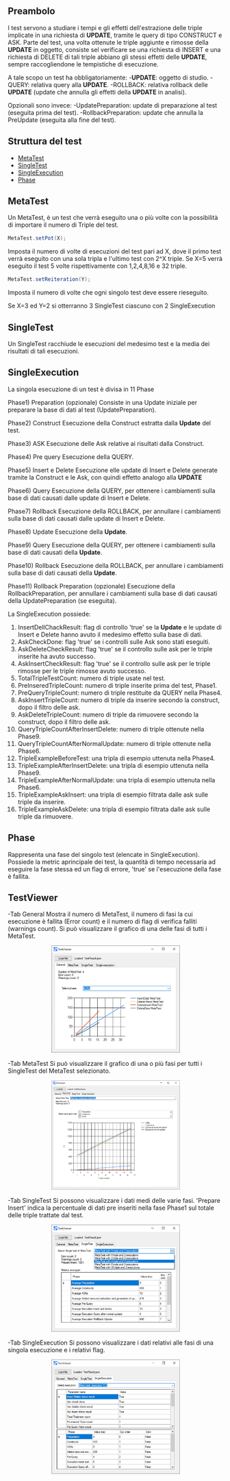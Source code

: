 ## Preambolo
I test servono a studiare i tempi e gli effetti dell'estrazione delle triple implicate in una richiesta di **UPDATE**,
tramite le query di tipo CONSTRUCT e ASK.
Parte del test, una volta ottenute le triple aggiunte e rimosse della **UPDATE** in oggetto, consiste sel verificare se
una richiesta di INSERT e una richiesta di DELETE di tali triple abbiano gli stessi effetti delle **UPDATE**, sempre raccogliendone
le tempistiche di esecuzione.

A tale scopo un test ha obbligatoriamente:
-**UPDATE**: oggetto di studio.
-QUERY: relativa query alla **UPDATE**.
-ROLLBACK: relativa rollback delle **UPDATE** (update che annulla gli effetti della **UPDATE** in analisi).

Opzionali sono invece:
-UpdatePreparation: update di preparazione al test (eseguita prima del test).
-RollbackPreparation: update che annulla la PreUpdate (eseguita alla fine del test).

## Struttura del test
- [MetaTest](#MetaTest)
- [SingleTest](#SingleTest)
- [SingleExecution](#SingleExecution)
- [Phase](#Phase)

## MetaTest
Un MetaTest, è un test che verrà eseguito una o più volte con la possibilità di importare il numero di Triple del test.

```java
MetaTest.setPot(X);
```
Imposta il numero di volte di esecuzioni del test pari ad X,
dove il primo test verrà eseguito con una sola tripla e l'ultimo test con 2^X triple.
Se X=5 verrà eseguito il test 5 volte rispettivamente con 1,2,4,8,16 e 32 triple.

```java
MetaTest.setReiteration(Y);
```
Imposta il numero di volte che ogni singolo test deve essere rieseguito.

Se X=3 ed Y=2 si otterranno 3 SingleTest ciascuno con 2 SingleExecution

## SingleTest
Un SingleTest racchiude le esecuzioni del medesimo test e la media dei risultati di tali esecuzioni.

## SingleExecution
La singola esecuzione di un test è divisa in 11 Phase

Phase1) Preparation (opzionale)
  Consiste in una Update iniziale per preparare la base di dati al test (UpdatePreparation).

Phase2) Construct
  Esecuzione della Construct estratta dalla **Update** del test.
  
Phase3) ASK
  Esecuzione delle Ask relative ai risultati dalla Construct.  
  
Phase4) Pre query
  Esecuzione della QUERY.
  
Phase5) Insert e Delete
  Esecuzione elle update di Insert e Delete generate tramite la Construct e le Ask, con quindi effetto analogo alla **UPDATE**
  
Phase6) Query
  Esecuzione della QUERY, per ottenere i cambiamenti sulla base di dati causati dalle update di Insert e Delete.
  
Phase7) Rollback
  Esecuzione della ROLLBACK, per annullare i cambiamenti sulla base di dati causati dalle update di Insert e Delete.
  
Phase8) Update
  Esecuzione della **Update**.
  
Phase9) Query
  Esecuzione della QUERY, per ottenere i cambiamenti sulla base di dati causati della **Update**.
  
Phase10) Rollback
  Esecuzione della ROLLBACK, per annullare i cambiamenti sulla base di dati causati della **Update**.
  
Phase11) Rollback Preparation (opzionale)
  Esecuzione della RollbackPreparation, per annullare i cambiamenti sulla base di dati causati della UpdatePreparation (se eseguita).
  
La SingleExecution possiede:
1. InsertDellChackResult: flag di controllo 'true' se la **Update** e le update di Insert e Delete hanno avuto il medesimo effetto sulla base di dati.
2. AskCheckDone: flag 'true' se i controlli sulle Ask sono stati eseguiti.
3. AskDeleteCheckResult: flag 'true' se il controllo sulle ask per le triple inserite ha avuto successo.
4. AskInsertCheckResult: flag 'true' se il controllo sulle ask per le triple rimosse per le triple rimosse  avuto successo.
5. TotalTripleTestCount: numero di triple usate nel test.
6. PreInseredTripleCount: numero di triple inserite prima del test, Phase1.
7. PreQueryTripleCount: numero di triple restituite da QUERY nella Phase4.
8. AskInsertTripleCount: numero di triple da inserire secondo la construct, dopo il filtro delle ask.
9. AskDeleteTripleCount: numero di triple da rimuovere secondo la construct, dopo il filtro delle ask.
10. QueryTripleCountAfterInsertDelete: numero di triple ottenute nella Phase9.
11. QueryTripleCountAfterNormalUpdate: numero di triple ottenute nella Phase6.
12. TripleExampleBeforeTest: una tripla di esempio uttenuta nella Phase4.
13. TripleExampleAfterInsertDelete: una tripla di esempio uttenuta nella Phase9.
14. TripleExampleAfterNormalUpdate: una tripla di esempio uttenuta nella Phase6.
15. TripleExampleAskInsert: una tripla di esempio filtrata dalle ask sulle triple da inserire.
16. TripleExampleAskDelete: una tripla di esempio filtrata dalle ask sulle triple da rimuovere.

## Phase
Rappresenta una fase del singolo test (elencate in SingleExecution).
Possiede la metric aprincipale dei test, la quantità di tempo necessaria ad eseguire la fase stessa ed un flag di errore, 'true' se l'esecuzione della fase è fallita.

## TestViewer

-Tab General
Mostra il numero di MetaTest, il numero di fasi la cui esecuzione è fallita (Error count) e il numero di flag di verifica falliti (warnings count).
Si può visualizzare il grafico di una delle fasi di tutti i MetaTest.

<div align="center">
<a href="https://github.com/FerrariAndrea/SparqlAddedRemoved/edit/master/img/img1">
  <img width="300px" src="https://raw.githubusercontent.com/FerrariAndrea/SparqlAddedRemoved/master/img/img1.png">
</a>
</div>

-Tab MetaTest
Si può visualizzare il grafico di una o più fasi per tutti i SingleTest del MetaTest selezionato.

<div align="center">
<a href="https://github.com/FerrariAndrea/SparqlAddedRemoved/edit/master/img/img2">
  <img width="300px" src="https://raw.githubusercontent.com/FerrariAndrea/SparqlAddedRemoved/master/img/img2.png">
</a>  
</div>

-Tab SingleTest
Si possono visualizzare i dati medi delle varie fasi.
'Prepare Insert' indica la percentuale di dati pre inseriti nella fase Phase1 sul totale delle triple trattate dal test.

<div align="center">
<a href="https://github.com/FerrariAndrea/SparqlAddedRemoved/edit/master/img/img3">
  <img width="300px" src="https://raw.githubusercontent.com/FerrariAndrea/SparqlAddedRemoved/master/img/img3.png">
</a>
</div>

-Tab SingleExecution
Si possono visualizzare i dati relativi alle fasi di una singola esecuzione e i relativi flag.

<div align="center">
<a href="https://github.com/FerrariAndrea/SparqlAddedRemoved/edit/master/img/img4">
  <img width="300px" src="https://raw.githubusercontent.com/FerrariAndrea/SparqlAddedRemoved/master/img/img4.png">
</a>
</div>
